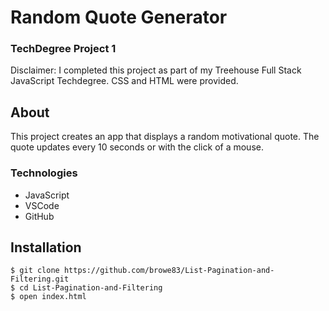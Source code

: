 # Random Quote Generator
### TechDegree Project 1  
Disclaimer: I completed this project as part of my Treehouse Full Stack JavaScript Techdegree. CSS and HTML were provided.

## About
This project creates an app that displays a random motivational quote.  The quote updates every 10 seconds or with the click of a mouse. 

### Technologies
* JavaScript
* VSCode
* GitHub

## Installation
```shell
$ git clone https://github.com/browe83/List-Pagination-and-Filtering.git
$ cd List-Pagination-and-Filtering
$ open index.html
```

